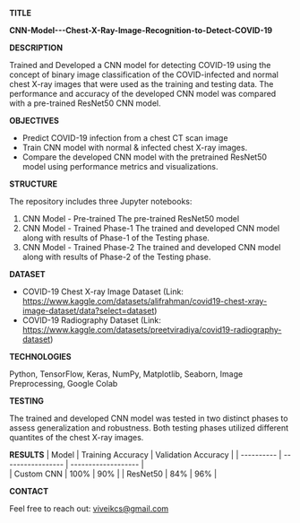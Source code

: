 **TITLE**

**CNN-Model---Chest-X-Ray-Image-Recognition-to-Detect-COVID-19**

**DESCRIPTION**

Trained and Developed a CNN model for detecting COVID-19 using the concept of binary image classification of the COVID-infected and normal chest X-ray images that were used as the training and testing data. The performance and accuracy of the developed CNN model was compared with a pre-trained ResNet50 CNN model.

**OBJECTIVES**
- Predict COVID-19 infection from a chest CT scan image
- Train CNN model with normal & infected chest X-ray images.
- Compare the developed CNN model with the pretrained ResNet50 model using performance metrics and visualizations.

**STRUCTURE**

The repository includes three Jupyter notebooks:
1. CNN Model - Pre-trained
   The pre-trained ResNet50 model
2. CNN Model - Trained Phase-1
   The trained and developed CNN model along with results of Phase-1 of the Testing phase.
3. CNN Model - Trained Phase-2
   The trained and developed CNN model along with results of Phase-2 of the Testing phase.

**DATASET**
- COVID-19 Chest X-ray Image Dataset (Link: https://www.kaggle.com/datasets/alifrahman/covid19-chest-xray-image-dataset/data?select=dataset)
- COVID-19 Radiography Dataset (Link: https://www.kaggle.com/datasets/preetviradiya/covid19-radiography-dataset)

**TECHNOLOGIES**

Python, TensorFlow, Keras, NumPy, Matplotlib, Seaborn, Image Preprocessing, Google Colab

**TESTING**

The trained and developed CNN model was tested in two distinct phases to assess generalization and robustness. Both testing phases utilized different quantites of the chest X-ray images.

**RESULTS**
| Model      | Training Accuracy | Validation Accuracy |
| ---------- | ----------------- | ------------------- |  
| Custom CNN |        100%       |         90%         |
| ResNet50   |        84%        |         96%         |

**CONTACT**

Feel free to reach out: viveikcs@gmail.com
